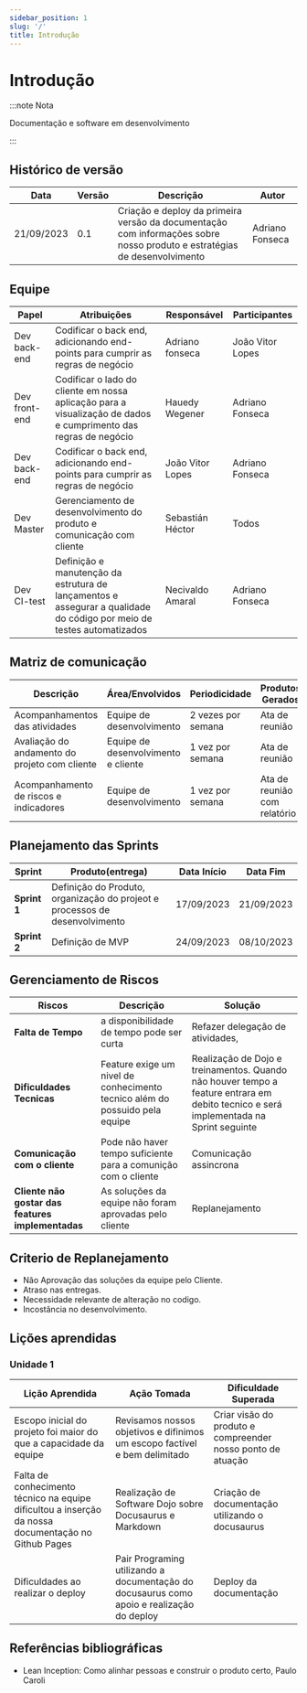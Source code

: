 ```yaml
---
sidebar_position: 1
slug: '/'
title: Introdução
---
```


# Introdução


:::note Nota

Documentação e software em desenvolvimento

:::

## Histórico de versão 

| Data | Versão | Descrição | Autor |
|------|--------|-----------|-------|
| 21/09/2023 | 0.1 | Criação e deploy da primeira versão da documentação com informações sobre nosso produto e estratégias de desenvolvimento | Adriano Fonseca |

## Equipe

| Papel | Atribuições | Responsável | Participantes |
|-------|-------------|-------------|---------------|
|Dev back-end | Codificar o back end, adicionando end-points para cumprir as regras de negócio | Adriano fonseca | João Vitor Lopes |
| Dev front-end | Codificar o lado do cliente em nossa aplicação para a visualização de dados e cumprimento das regras de negócio  | Hauedy Wegener | Adriano Fonseca |
Dev back-end | Codificar o back end, adicionando end-points para cumprir as regras de negócio | João Vitor Lopes | Adriano Fonseca |
Dev Master | Gerenciamento de desenvolvimento do produto e comunicação com cliente | Sebastián Héctor | Todos |
| Dev CI-test | Definição e manutenção da estrutura de lançamentos e assegurar a qualidade do código por meio de testes automatizados | Necivaldo Amaral | Adriano Fonseca |


## Matriz de comunicação

| Descrição | Área/Envolvidos | Periodicidade | Produtos Gerados |
|-----------|-----------------|---------------|------------------|
| Acompanhamentos das atividades | Equipe de desenvolvimento | 2 vezes por semana | Ata de reunião |
|  Avaliação do andamento do projeto com cliente | Equipe de desenvolvimento e cliente | 1 vez por semana | Ata de reunião |
| Acompanhamento de riscos e indicadores | Equipe de desenvolvimento | 1 vez por semana | Ata de reunião com relatório |

## Planejamento das Sprints

|Sprint|Produto(entrega)|Data Início|Data Fim|
|-------------|---------|----------|----------|
|**Sprint 1** |Definição do Produto, organização do projeot e processos de desenvolvimento|17/09/2023|21/09/2023|
|**Sprint 2** |Definição de MVP|24/09/2023|08/10/2023|

## Gerenciamento de Riscos


|Riscos|Descrição| Solução |
|-------------|---------|-------|
|**Falta de Tempo** |a disponibilidade de tempo pode ser curta| Refazer delegação de atividades,|
|**Dificuldades Tecnicas** |Feature exige um nivel de conhecimento tecnico além do possuido pela equipe|Realização de Dojo e treinamentos. Quando não houver tempo a feature entrara em debito tecnico e será implementada na Sprint seguinte|
|**Comunicação com o cliente**|Pode não haver tempo suficiente para a comunição com o cliente|Comunicação assincrona |
|**Cliente não gostar das features implementadas**|As soluções da equipe não foram aprovadas pelo cliente|Replanejamento|


## Criterio de Replanejamento
* Não Aprovação das soluções da equipe pelo Cliente.
* Atraso nas entregas.
* Necessidade relevante de alteração no codigo.
* Incostância no desenvolvimento.

## Lições aprendidas 

### Unidade 1

| Lição Aprendida | Ação Tomada | Dificuldade Superada |
|---------------|------------|--------------|
| Escopo inicial do projeto foi maior do que a capacidade da equipe | Revisamos nossos objetivos e difinimos um escopo factível e bem delimitado | Criar visão do produto e compreender nosso ponto de atuação|
|  Falta de conhecimento técnico na equipe dificultou a inserção da nossa documentação no Github Pages | Realização de Software Dojo sobre Docusaurus e Markdown | Criação de documentação utilizando o docusaurus |
| Dificuldades ao realizar o deploy | Pair Programing utilizando a documentação do docusaurus como apoio e realização do deploy | Deploy da documentação |

## Referências bibliográficas

- Lean Inception: Como alinhar pessoas e construir o produto certo, Paulo Caroli
